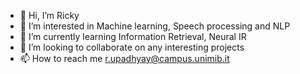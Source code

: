 - 👋 Hi, I’m Ricky
- 👀 I’m interested in Machine learning, Speech processing and NLP
- 🌱 I’m currently learning Information Retrieval, Neural IR
- 💞️ I’m looking to collaborate on any interesting projects
- 📫 How to reach me r.upadhyay@campus.unimib.it

<!---
HRishabh95/HRishabh95 is a ✨ special ✨ repository because its `README.md` (this file) appears on your GitHub profile.
You can click the Preview link to take a look at your changes.
--->
